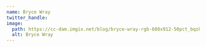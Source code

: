 ```yaml
---
name: Bryce Wray
twitter_handle:
image:
  path: https://cc-dam.imgix.net/blog/bryce-wray-rgb-608x912-50pct_bqz8aq.jpg
  alt: Bryce Wray
---
```

